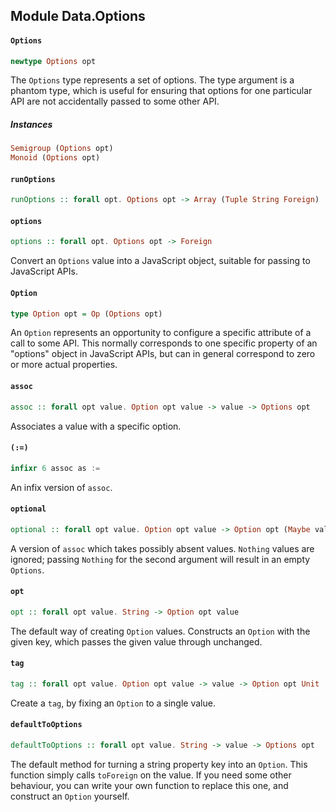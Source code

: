## Module Data.Options

#### `Options`

``` purescript
newtype Options opt
```

The `Options` type represents a set of options. The type argument is a
phantom type, which is useful for ensuring that options for one particular
API are not accidentally passed to some other API.

##### Instances
``` purescript
Semigroup (Options opt)
Monoid (Options opt)
```

#### `runOptions`

``` purescript
runOptions :: forall opt. Options opt -> Array (Tuple String Foreign)
```

#### `options`

``` purescript
options :: forall opt. Options opt -> Foreign
```

Convert an `Options` value into a JavaScript object, suitable for passing
to JavaScript APIs.

#### `Option`

``` purescript
type Option opt = Op (Options opt)
```

An `Option` represents an opportunity to configure a specific attribute
of a call to some API. This normally corresponds to one specific property
of an "options" object in JavaScript APIs, but can in general correspond
to zero or more actual properties.

#### `assoc`

``` purescript
assoc :: forall opt value. Option opt value -> value -> Options opt
```

Associates a value with a specific option.

#### `(:=)`

``` purescript
infixr 6 assoc as :=
```

An infix version of `assoc`.

#### `optional`

``` purescript
optional :: forall opt value. Option opt value -> Option opt (Maybe value)
```

A version of `assoc` which takes possibly absent values. `Nothing` values
are ignored; passing `Nothing` for the second argument will result in an
empty `Options`.

#### `opt`

``` purescript
opt :: forall opt value. String -> Option opt value
```

The default way of creating `Option` values. Constructs an `Option` with
the given key, which passes the given value through unchanged.

#### `tag`

``` purescript
tag :: forall opt value. Option opt value -> value -> Option opt Unit
```

Create a `tag`, by fixing an `Option` to a single value.

#### `defaultToOptions`

``` purescript
defaultToOptions :: forall opt value. String -> value -> Options opt
```

The default method for turning a string property key into an
`Option`. This function simply calls `toForeign` on the value. If
you need some other behaviour, you can write your own function to replace
this one, and construct an `Option` yourself.


